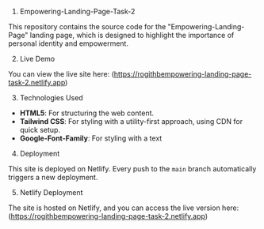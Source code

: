 1) Empowering-Landing-Page-Task-2

This repository contains the source code for the "Empowering-Landing-Page" landing page, which is designed to highlight the importance of personal identity and empowerment.

2) Live Demo

You can view the live site here: (https://rogithbempowering-landing-page-task-2.netlify.app)

3) Technologies Used

- **HTML5**: For structuring the web content.
- **Tailwind CSS**: For styling with a utility-first approach, using CDN for quick setup.
- **Google-Font-Family**: For styling with a text

4) Deployment

This site is deployed on Netlify. Every push to the `main` branch automatically triggers a new deployment.

5) Netlify Deployment

The site is hosted on Netlify, and you can access the live version here: (https://rogithbempowering-landing-page-task-2.netlify.app)
